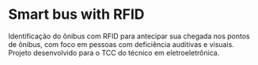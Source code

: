 # Smart bus with RFID
Identificação do ônibus com RFID para antecipar sua chegada nos pontos de ônibus, com foco em pessoas com deficiência auditivas e visuais.
Projeto desenvolvido para o TCC do técnico em eletroeletrônica.
